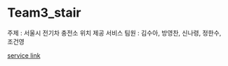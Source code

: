 # Team3_stair 
주제 : 서울시 전기차 충전소 위치 제공 서비스
팀원 : 김수아, 방영찬, 신나령, 정한수, 조건영


<a href = "http://172.20.66.88:8501">service link</a>
